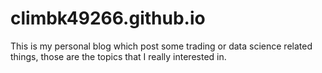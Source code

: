 # climbk49266.github.io

This is my personal blog which post some trading or data science related things, those are the topics that I really interested in.
